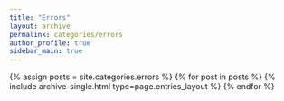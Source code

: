 ```yaml
---
title: "Errors"
layout: archive
permalink: categories/errors
author_profile: true
sidebar_main: true
---
```


{% assign posts = site.categories.errors %}
{% for post in posts %} {% include archive-single.html type=page.entries_layout %} {% endfor %}